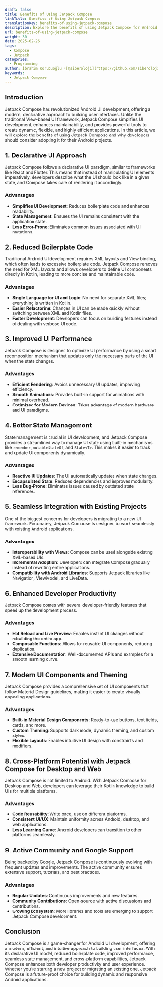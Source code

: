 ```yaml
---
draft: false
title: Benefits of Using Jetpack Compose
linkTitle: Benefits of Using Jetpack Compose
translationKey: benefits-of-using-jetpack-compose
description: Explore the benefits of using Jetpack Compose for Android UI development, including declarative UI, reduced boilerplate code, improved performance, and more.
url: benefits-of-using-jetpack-compose
weight: 30
date: 2025-02-26
tags:
  - Compose
  - Jetpack
categories:
  - Programming
author: İbrahim Korucuoğlu ([@siberoloji](https://github.com/siberoloji))
keywords:
  - Jetpack Compose
---
```

## Introduction

Jetpack Compose has revolutionized Android UI development, offering a modern, declarative approach to building user interfaces. Unlike the traditional View-based UI framework, Jetpack Compose simplifies UI development, enhances maintainability, and provides powerful tools to create dynamic, flexible, and highly efficient applications. In this article, we will explore the benefits of using Jetpack Compose and why developers should consider adopting it for their Android projects.

## 1. Declarative UI Approach

Jetpack Compose follows a declarative UI paradigm, similar to frameworks like React and Flutter. This means that instead of manipulating UI elements imperatively, developers describe what the UI should look like in a given state, and Compose takes care of rendering it accordingly.

### Advantages

- **Simplifies UI Development**: Reduces boilerplate code and enhances readability.
- **State Management**: Ensures the UI remains consistent with the application state.
- **Less Error-Prone**: Eliminates common issues associated with UI mutations.

## 2. Reduced Boilerplate Code

Traditional Android UI development requires XML layouts and View binding, which often leads to excessive boilerplate code. Jetpack Compose removes the need for XML layouts and allows developers to define UI components directly in Kotlin, leading to more concise and maintainable code.

### Advantages

- **Single Language for UI and Logic**: No need for separate XML files; everything is written in Kotlin.
- **Easier Refactoring**: Changes in UI can be made quickly without switching between XML and Kotlin files.
- **Faster Development**: Developers can focus on building features instead of dealing with verbose UI code.

## 3. Improved UI Performance

Jetpack Compose is designed to optimize UI performance by using a smart recomposition mechanism that updates only the necessary parts of the UI when the state changes.

### Advantages

- **Efficient Rendering**: Avoids unnecessary UI updates, improving efficiency.
- **Smooth Animations**: Provides built-in support for animations with minimal overhead.
- **Optimized for Modern Devices**: Takes advantage of modern hardware and UI paradigms.

## 4. Better State Management

State management is crucial in UI development, and Jetpack Compose provides a streamlined way to manage UI state using built-in mechanisms like `remember`, `mutableStateOf`, and `State<T>`. This makes it easier to track and update UI components dynamically.

### Advantages

- **Reactive UI Updates**: The UI automatically updates when state changes.
- **Encapsulated State**: Reduces dependencies and improves modularity.
- **Less Bug-Prone**: Eliminates issues caused by outdated state references.

## 5. Seamless Integration with Existing Projects

One of the biggest concerns for developers is migrating to a new UI framework. Fortunately, Jetpack Compose is designed to work seamlessly with existing Android applications.

### Advantages

- **Interoperability with Views**: Compose can be used alongside existing XML-based UIs.
- **Incremental Adoption**: Developers can integrate Compose gradually instead of rewriting entire applications.
- **Compatibility with Android Libraries**: Supports Jetpack libraries like Navigation, ViewModel, and LiveData.

## 6. Enhanced Developer Productivity

Jetpack Compose comes with several developer-friendly features that speed up the development process.

### Advantages

- **Hot Reload and Live Preview**: Enables instant UI changes without rebuilding the entire app.
- **Composable Functions**: Allows for reusable UI components, reducing duplication.
- **Extensive Documentation**: Well-documented APIs and examples for a smooth learning curve.

## 7. Modern UI Components and Theming

Jetpack Compose provides a comprehensive set of UI components that follow Material Design guidelines, making it easier to create visually appealing applications.

### Advantages

- **Built-in Material Design Components**: Ready-to-use buttons, text fields, cards, and more.
- **Custom Theming**: Supports dark mode, dynamic theming, and custom styles.
- **Flexible Layouts**: Enables intuitive UI design with constraints and modifiers.

## 8. Cross-Platform Potential with Jetpack Compose for Desktop and Web

Jetpack Compose is not limited to Android. With Jetpack Compose for Desktop and Web, developers can leverage their Kotlin knowledge to build UIs for multiple platforms.

### Advantages

- **Code Reusability**: Write once, use on different platforms.
- **Consistent UI/UX**: Maintain uniformity across Android, desktop, and web applications.
- **Less Learning Curve**: Android developers can transition to other platforms seamlessly.

## 9. Active Community and Google Support

Being backed by Google, Jetpack Compose is continuously evolving with frequent updates and improvements. The active community ensures extensive support, tutorials, and best practices.

### Advantages

- **Regular Updates**: Continuous improvements and new features.
- **Community Contributions**: Open-source with active discussions and contributions.
- **Growing Ecosystem**: More libraries and tools are emerging to support Jetpack Compose development.

## Conclusion

Jetpack Compose is a game-changer for Android UI development, offering a modern, efficient, and intuitive approach to building user interfaces. With its declarative UI model, reduced boilerplate code, improved performance, seamless state management, and cross-platform capabilities, Jetpack Compose enhances both developer productivity and user experience. Whether you're starting a new project or migrating an existing one, Jetpack Compose is a future-proof choice for building dynamic and responsive Android applications.
